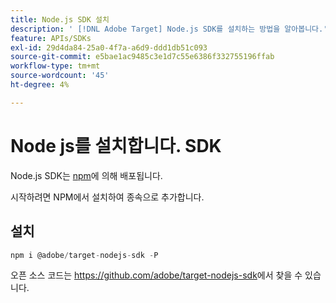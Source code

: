```yaml
---
title: Node.js SDK 설치
description: ' [!DNL Adobe Target] Node.js SDK를 설치하는 방법을 알아봅니다.'
feature: APIs/SDKs
exl-id: 29d4da84-25a0-4f7a-a6d9-ddd1db51c093
source-git-commit: e5bae1ac9485c3e1d7c55e6386f332755196ffab
workflow-type: tm+mt
source-wordcount: '45'
ht-degree: 4%

---
```


# Node js를 설치합니다. SDK

Node.js SDK는 [npm](https://www.npmjs.com/package/@adobe/target-nodejs-sdk)에 의해 배포됩니다.

시작하려면 NPM에서 설치하여 종속으로 추가합니다.

## 설치

```js {line-numbers="true"}
npm i @adobe/target-nodejs-sdk -P
```

오픈 소스 코드는 <https://github.com/adobe/target-nodejs-sdk>에서 찾을 수 있습니다.
